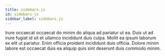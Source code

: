 ```yaml
---
title: sidebars.js
id: sidebars-js
sidebar_label: sidebars.js
---
```


Irure occaecat occaecat do minim do aliqua ad pariatur ut ea. Duis ut ad irure fugiat id sit et ullamco incididunt duis culpa. Mollit ea ipsum laborum ex elit ut pariatur. Enim officia proident incididunt duis officia. Dolore minim labore est occaecat duis ea aliquip quis sint deserunt duis commodo minim.

